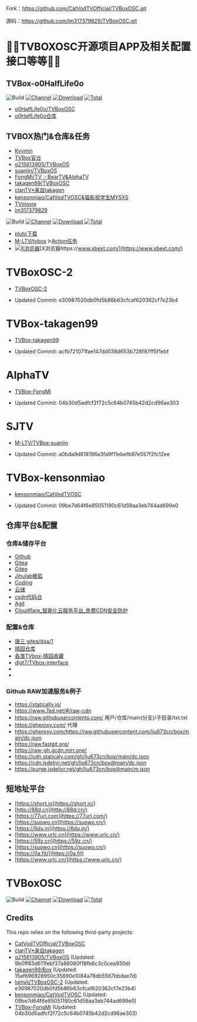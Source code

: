#

Fork：https://github.com/CatVodTVOfficial/TVBoxOSC.git

源码：https://github.com/lm317379829/TVBoxOSC.git



# 🎊🎊TVBOXOSC开源项目APP及相关配置接口等等🎊🎊
## TVBox-o0HalfLife0o 
![Build](https://shields.io/github/workflow/status/o0HalfLife0o/TVBoxOSC/Test?logo=github&label=Build)
[![Channel](https://img.shields.io/badge/Follow-Telegram-blue.svg?logo=telegram)](https://t.me/TVBoxOSC)
[![Download](https://img.shields.io/github/v/release/o0HalfLife0o/TVBoxOSC?color=orange&logoColor=orange&label=Download&logo=DocuSign)](https://github.com/o0HalfLife0o/TVBoxOSC/releases/latest) 
[![Total](https://shields.io/github/downloads/o0HalfLife0o/TVBoxOSC/total?logo=Bookmeter&label=Counts&logoColor=yellow&color=yellow)](https://github.com/o0HalfLife0o/TVBoxOSC/releases)
- [o0HalfLife0o/TVBoxOSC](https://github.com/o0HalfLife0o/TVBoxOSC)
- [o0HalfLife0o仓库](https://github.com/o0HalfLife0o?tab=repositories)
## 
## TVBOX热门&仓库&任务
- [Kvymin](https://github.com/Kvymin?tab=repositories)
- [TVBox官仓](https://github.com/CatVodTVOfficial/)
- [q215613905/TVBoxOS](https://github.com/q215613905/TVBoxOS)
- [suanjin/TVBoxOS](https://github.com/suanjin/box)
- [FongMi/TV ☞BearTV&AlphaTV](https://github.com/FongMi/TV)
- [takagen99/TVBoxOSC](https://github.com/takagen99/TVBoxOSC)
- [clanTV*来自takagen](https://github.com/clanTV/clanTV)
- [kensonmiao/CatVodTVOSC&猫影视学生MYSXS](https://github.com/kensonmiao/CatVodTVOSC)
- [TVmovie](https://github.com/usa20210329/Tvmovie)
- [lm317379829](https://github.com/lm317379829/TVBoxDIY)

![Build](https://shields.io/github/workflow/status/M-LTV/tvbox/Test?logo=github&label=Build)
[![Channel](https://img.shields.io/badge/Follow-Telegram-blue.svg?logo=telegram)](https://t.me/tvbox_stv)
[![Download](https://img.shields.io/github/v/release/M-LTV/tvbox?color=orange&logoColor=orange&label=Download&logo=DocuSign)](https://github.com/M-LTV/tvbox/releases)
[![Total](https://shields.io/github/downloads/M-LTV/tvbox/total?logo=Bookmeter&label=Counts&logoColor=yellow&color=yellow)](https://github.com/M-LTV/tvbox/releases)

- [pluto下载](https://github.com/pluto-player/updates)
- [M-LTV/tvbox](https://github.com/M-LTV/tvbox)
  ᐶ[Action任务](https://github.com/M-LTV/tvbox/actions)
- [![X浏览器](https://www.xbext.com/icons/apple-touch-icon-57x57.png "X浏览器")](https://www.xbext.com/)[X浏览器https://www.xbext.com/](https://www.xbext.com/)  
# 

# TVBoxOSC-2
- [TVBoxOSC-2](https://github.com/lqinyli/TVBoxOS-2)

+ Updated Commit: e30987020db0fd5b86b63cfcaf620362cf7e23b4

# TVBox-takagen99
- [TVBox-takagen99](https://github.com/lqinyli/TVBox-takagen99)

+ Updated Commit: acfb721071fae147dd038d653b728f87ff5f1ebf

# AlphaTV
- [TVBox-FongMi](https://github.com/lqinyli/FONGMI-TV)

+ Updated Commit: 04b30d5adfcf2f72c5c64b0745b42d2cd96ae303

# SJTV
- [M-LTV/TVBox-suanjin](https://github.com/M-LTV/TVBox-suanjin)

+ Updated Commit: a0bda9d618196a3fa9f11ebefb97e557f2fc12ee

# TVBox-kensonmiao
- [kensonmiao/CatVodTVOSC](https://github.com/kensonmiao/CatVodTVOSC)

+ Updated Commit: 09be7d64f6e85051190c61d59aa3eb744ad699e0

## 仓库平台&配置
### 仓库&储存平台
- [Github](https://github.com/)
- [Gitea](https://gitea.com/)
- [Gitee](https://gitee.com/)
- [Jihulab极狐](https://jihulab.com/)
- [Coding](https://coding.net/)
- [云储](https://yunchu.cxoip.com/)
- [csdn代码仓](https://gitcode.net/)
- [Agit](https://agit.ai)
- [Cloudflare_智能化云服务平台_免费CDN安全防护](https://www.cloudflare.com/zh-cn/)
### 
### 配置&仓库
- [唐三 gitea/dxa/1](https://gitea.com/dxa/1)
- [晴园仓库](https://github.com/ygyzy?tab=repositories)
- [各类TVbox-晴园收藏](https://ygyzy.github.io/tvbox/)
- [dlgt7/TVbox-interface](https://github.com/dlgt7/TVbox-interface)
- []()
- []()
### 
### Github RAW加速服务&例子
- https://statically.io/
- https://www.7ed.net/#/raw-cdn  
- https://raw.githubusercontents.com/   用户/仓库/main(分支)/子目录/txt.txt
- https://ghproxy.com/  代理  
- https://ghproxy.com/https://raw.githubusercontent.com/liu673cn/box/main/dc.json
- https://raw.fastgit.org/
- https://raw-gh.gcdn.mirr.one/
- https://cdn.staticaly.com/gh/liu673cn/box/main/dc.json  
- https://cdn.jsdelivr.net/gh/liu673cn/box@main/dc.json
- https://purge.jsdelivr.net/gh/liu673cn/box@main/m.json
## 

## 短地址平台
- [https://short.io](https://short.io/)
- [http://88d.cn](http://88d.cn/)
- [https://77url.com](https://77url.com/)
- [https://suowo.cn](https://suowo.cn/)
- [https://6du.in](https://6du.in/)
- [https://www.urlc.cn](https://www.urlc.cn/)
- [https://59z.cn](https://59z.cn/)
- [https://suowo.cn](https://suowo.cn/)
- [https://0a.fit/](https://0a.fit)
- [https://www.urlc.cn/](https://www.urlc.cn/)
## 

# TVBoxOSC
![Build](https://shields.io/github/workflow/status/o0HalfLife0o/TVBoxOSC/Test?logo=github&label=Build)
[![Channel](https://img.shields.io/badge/Follow-Telegram-blue.svg?logo=telegram)](https://t.me/TVBoxOSC)
[![Download](https://img.shields.io/github/v/release/o0HalfLife0o/TVBoxOSC?color=orange&logoColor=orange&label=Download&logo=DocuSign)](https://github.com/o0HalfLife0o/TVBoxOSC/releases/latest) 
[![Total](https://shields.io/github/downloads/o0HalfLife0o/TVBoxOSC/total?logo=Bookmeter&label=Counts&logoColor=yellow&color=yellow)](https://github.com/o0HalfLife0o/TVBoxOSC/releases)
## Credits
This repo relies on the following third-party projects:
- [CatVodTVOfficial/TVBoxOSC](https://github.com/CatVodTVOfficial/TVBoxOSC)
- [clanTV*来自takagen](https://github.com/clanTV/clanTV)
- [q215613905/TVBoxOS](https://github.com/q215613905/TVBoxOS) (Updated: 9b0ff83d611febf37a86080f18fb6c3c0cea930d)
- [takagen99/Box](https://github.com/takagen99/Box) (Updated: 15af696928950c35690e1084a78db5567bbdae7d)
- [lqinyli/TVBoxOSC-2](https://github.com/lqinyli/TVBoxOS-2) (Updated: e30987020db0fd5b86b63cfcaf620362cf7e23b4)
- [kensonmiao/CatVodTVOSC](https://github.com/kensonmiao/CatVodTVOSC) (Updated: 09be7d64f6e85051190c61d59aa3eb744ad699e0)
- [TVBox-FongMi](https://github.com/lqinyli/FONGMI-TV) (Updated: 04b30d5adfcf2f72c5c64b0745b42d2cd96ae303)
